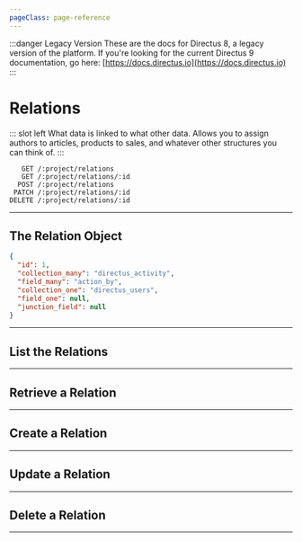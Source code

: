 ```yaml
---
pageClass: page-reference
---
```


:::danger Legacy Version
These are the docs for Directus 8, a legacy version of the platform. If you're looking for the current Directus 9 documentation, go here: [https://docs.directus.io](https://docs.directus.io)
:::

# Relations

<two-up>

::: slot left
What data is linked to what other data. Allows you to assign authors to articles, products to sales, and whatever other structures you can think of.
:::

<info-box title="Endpoints" slot="right">

```endpoints
   GET /:project/relations
   GET /:project/relations/:id
  POST /:project/relations
 PATCH /:project/relations/:id
DELETE /:project/relations/:id
```

</info-box>
</two-up>

---

## The Relation Object

<two-up>
<template slot="left">
<def-list>

#### id <def-type>integer</def-type>
Unique identifier for the relation.

#### collection_many <def-type>string</def-type>
Collection that has the field that holds the foreign key.

#### field_many <def-type>string</def-type>
Foreign key. Field that holds the primary key of the related collection.

#### collection_one <def-type>string</def-type>
Collection on the _one_ side of the relationship.

#### field_one <def-type>string</def-type>
Alias column that serves as the _one_ side of the relationship.

#### junction_field <def-type>string</def-type>
Field on the junction table that holds the primary key of the related collection.

</def-list>
</template>

<info-box title="Relation Object" slot="right" class="sticky">

```json
{
  "id": 1,
  "collection_many": "directus_activity",
  "field_many": "action_by",
  "collection_one": "directus_users",
  "field_one": null,
  "junction_field": null
}
```

</info-box>
</two-up>

---

## List the Relations

<two-up>
<template slot="left">

List the relations.

### Parameters

<def-list>

!!! include params/project.md !!!

</def-list>

### Query

<def-list>

!!! include query/fields.md !!!
!!! include query/limit.md !!!
!!! include query/offset.md !!!
!!! include query/page.md !!!
!!! include query/sort.md !!!
!!! include query/single.md !!!
!!! include query/filter.md !!!
!!! include query/q.md !!!
!!! include query/meta.md !!!

</def-list>

### Returns

Returns an array of [relation objects](#the-relation-object).

</template>

<template slot="right">
<div class="sticky">
<info-box title="Endpoint">

```endpoints
   GET /:project/relations
```

</info-box>
<info-box title="Response">

```json
{
  "data": [
    {
      "id": 1,
      "collection_many": "directus_activity",
      "field_many": "action_by",
      "collection_one": "directus_users",
      "field_one": null,
      "junction_field": null
    },
    { ... },
    { ... }
  ]
}
```

</info-box>
</div>
</template>
</two-up>

---

## Retrieve a Relation

<two-up>
<template slot="left">

Retrieve a single relation by unique identifier.

### Parameters

<def-list>

!!! include params/project.md !!!
!!! include params/id.md !!!

</def-list>

### Query

<def-list>

!!! include query/fields.md !!!
!!! include query/meta.md !!!

</def-list>

### Returns

Returns the [relation object](#the-relation-object) for the given unique identifier.

</template>

<template slot="right">
<div class="sticky">
<info-box title="Endpoint">

```endpoints
   GET /:project/relations/:id
```

</info-box>

<info-box title="Response">

```json
{
  "data": {
    "id": 1,
    "collection_many": "directus_activity",
    "field_many": "action_by",
    "collection_one": "directus_users",
    "field_one": null,
    "junction_field": null
  }
}
```

</info-box>
</div>
</template>
</two-up>

---

## Create a Relation

<two-up>
<template slot="left">

Create a new relation.

### Parameters

<def-list>

!!! include params/project.md !!!

</def-list>

### Attributes

<def-list>

#### collection_many <def-type alert>required</def-type>
Collection that has the field that holds the foreign key.

#### field_many <def-type alert>required</def-type>
Foreign key. Field that holds the primary key of the related collection.

#### collection_one <def-type>optional</def-type>
Collection on the _one_ side of the relationship.

#### field_one <def-type>optional</def-type>
Alias column that serves as the _one_ side of the relationship.

#### junction_field <def-type>optional</def-type>
Field on the junction table that holds the primary key of the related collection.

</def-list>

### Query

<def-list>

!!! include query/fields.md !!!
!!! include query/meta.md !!!

</def-list>

### Returns

Returns the [relation object](#the-relation-object) for the relation that was just created.

</template>

<template slot="right">
<div class="sticky">
<info-box title="Endpoint">

```endpoints
  POST /:project/relations
```

</info-box>

<info-box title="Request">

```json
{
  "collection_many": "articles",
  "field_many": "author",
  "collection_one": "authors",
  "field_one": "books"
}
```

</info-box>

<info-box title="Response">

```json
{
  "data": {
    "id": 15,
    "collection_many": "articles",
    "field_many": "author",
    "collection_one": "authors",
    "field_one": "books",
    "junction_field": null
  }
}
```

</info-box>
</div>
</template>
</two-up>

---

## Update a Relation

<two-up>
<template slot="left">

Update an existing relation

### Parameters

<def-list>

!!! include params/project.md !!!
!!! include params/id.md !!!

</def-list>

### Attributes

<def-list>

#### collection_many <def-type>optional</def-type>
Collection that has the field that holds the foreign key.

#### field_many <def-type>optional</def-type>
Foreign key. Field that holds the primary key of the related collection.

#### collection_one <def-type>optional</def-type>
Collection on the _one_ side of the relationship.

#### field_one <def-type>optional</def-type>
Alias column that serves as the _one_ side of the relationship.

#### junction_field <def-type>optional</def-type>
Field on the junction table that holds the primary key of the related collection.

</def-list>

### Query

<def-list>

!!! include query/fields.md !!!
!!! include query/meta.md !!!

</def-list>

### Returns

Returns the [relation object](#the-relation-object) for the relation that was just updated.

</template>

<template slot="right">
<div class="sticky">
<info-box title="Endpoint">

```endpoints
 PATCH /:project/relations/:id
```

</info-box>

<info-box title="Request">

```json
{
  "field_one": "books"
}
```

</info-box>

<info-box title="Response">

```json
{
  "data": {
    "id": 15,
    "collection_many": "articles",
    "field_many": "author",
    "collection_one": "authors",
    "field_one": "books",
    "junction_field": null
  }
}
```

</info-box>
</div>
</template>
</two-up>

---

## Delete a Relation

<two-up>
<template slot="left">

Delete an existing relation.

### Parameters

<def-list>

!!! include params/project.md !!!
!!! include params/id.md !!!

</def-list>

### Returns

Returns an empty body with HTTP status 204

</template>

<template slot="right">
<div class="sticky">
<info-box title="Endpoint">

```endpoints
DELETE /:project/relations/:id
```

</info-box>
</div>
</template>
</two-up>

---